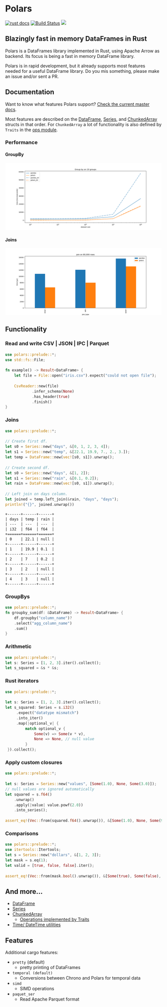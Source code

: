 # Polars
[![rust docs](https://docs.rs/polars/badge.svg)](https://docs.rs/polars/latest/polars/)
[![Build Status](https://travis-ci.com/ritchie46/polars.svg?branch=master)](https://travis-ci.com/ritchie46/polars)
[![](http://meritbadge.herokuapp.com/polars)](https://crates.io/crates/polars)

## Blazingly fast in memory DataFrames in Rust

Polars is a DataFrames library implemented in Rust, using Apache Arrow as backend. 
Its focus is being a fast in memory DataFrame library. 

Polars is in rapid development, but it already supports most features needed for a useful DataFrame library. Do you
mis something, please make an issue and/or sent a PR.

## Documentation
Want to know what features Polars support? [Check the current master docs](https://ritchie46.github.io/polars). 

Most
features are described on the [DataFrame](https://ritchie46.github.io/polars/polars/frame/struct.DataFrame.html), 
[Series](https://ritchie46.github.io/polars/polars/series/enum.Series.html), and [ChunkedArray](https://ritchie46.github.io/polars/polars/chunked_array/struct.ChunkedArray.html)
structs in that order. For `ChunkedArray` a lot of functionality is also defined by `Traits` in the 
[ops module](https://ritchie46.github.io/polars/polars/chunked_array/ops/index.html).

### Performance

#### GroupBy
![](pandas_cmp/img/groupby10_.png)

#### Joins
![](pandas_cmp/img/join_80_000.png)

## Functionality

### Read and write CSV | JSON | IPC | Parquet

```rust
use polars::prelude::*;
use std::fs::File;

fn example() -> Result<DataFrame> {
    let file = File::open("iris.csv").expect("could not open file");

    CsvReader::new(file)
            .infer_schema(None)
            .has_header(true)
            .finish()
}
```

### Joins

```rust
use polars::prelude::*;

// Create first df.
let s0 = Series::new("days", &[0, 1, 2, 3, 4]);
let s1 = Series::new("temp", &[22.1, 19.9, 7., 2., 3.]);
let temp = DataFrame::new(vec![s0, s1]).unwrap();

// Create second df.
let s0 = Series::new("days", &[1, 2]);
let s1 = Series::new("rain", &[0.1, 0.2]);
let rain = DataFrame::new(vec![s0, s1]).unwrap();

// Left join on days column.
let joined = temp.left_join(&rain, "days", "days");
println!("{}", joined.unwrap())
```

```text
+------+------+------+
| days | temp | rain |
| ---  | ---  | ---  |
| i32  | f64  | f64  |
+======+======+======+
| 0    | 22.1 | null |
+------+------+------+
| 1    | 19.9 | 0.1  |
+------+------+------+
| 2    | 7    | 0.2  |
+------+------+------+
| 3    | 2    | null |
+------+------+------+
| 4    | 3    | null |
+------+------+------+
```

### GroupBys

```rust
use polars::prelude::*;
fn groupby_sum(df: &DataFrame) -> Result<DataFrame> {
    df.groupby("column_name")?
    .select("agg_column_name")
    .sum()
}
```

### Arithmetic
```rust
use polars::prelude::*;
let s: Series = [1, 2, 3].iter().collect();
let s_squared = &s * &s;
```

### Rust iterators

```rust
use polars::prelude::*;

let s: Series = [1, 2, 3].iter().collect();
let s_squared: Series = s.i32()
     .expect("datatype mismatch")
     .into_iter()
     .map(|optional_v| {
         match optional_v {
             Some(v) => Some(v * v),
             None => None, // null value
         }
 }).collect();
```

### Apply custom closures
```rust
use polars::prelude::*;

let s: Series = Series::new("values", [Some(1.0), None, Some(3.0)]);
// null values are ignored automatically
let squared = s.f64()
    .unwrap()
    .apply(|value| value.powf(2.0))
    .into_series();

assert_eq!(Vec::from(squared.f64().unwrap()), &[Some(1.0), None, Some(9.0)])
```

### Comparisons

```rust
use polars::prelude::*;
use itertools::Itertools;
let s = Series::new("dollars", &[1, 2, 3]);
let mask = s.eq(1);
let valid = [true, false, false].iter();

assert_eq!(Vec::from(mask.bool().unwrap()), &[Some(true), Some(false), Some(false)]);
```

## And more...

* [DataFrame](https://ritchie46.github.io/polars/polars/frame/struct.DataFrame.html)
* [Series](https://ritchie46.github.io/polars/polars/series/enum.Series.html)
* [ChunkedArray](https://ritchie46.github.io/polars/polars/chunked_array/struct.ChunkedArray.html)
     - [Operations implemented by Traits](https://ritchie46.github.io/polars/polars/chunked_array/ops/index.html)
* [Time/ DateTime utilities](https://ritchie46.github.io/polars/polars/doc/time/index.html)

## Features

Additional cargo features:

* `pretty` (default)
    - pretty printing of DataFrames
* `temporal (default)`
    - Conversions between Chrono and Polars for temporal data
* `simd`
    - SIMD operations
* `paquet_ser`
    - Read Apache Parquet format

